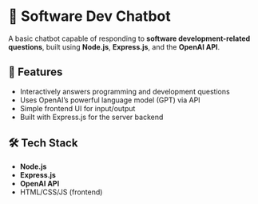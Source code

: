 # 💬 Software Dev Chatbot

A basic chatbot capable of responding to **software development-related questions**, built using **Node.js**, **Express.js**, and the **OpenAI API**.

## 🚀 Features

- Interactively answers programming and development questions
- Uses OpenAI’s powerful language model (GPT) via API
- Simple frontend UI for input/output
- Built with Express.js for the server backend

## 🛠️ Tech Stack

- **Node.js**
- **Express.js**
- **OpenAI API**
- HTML/CSS/JS (frontend)

